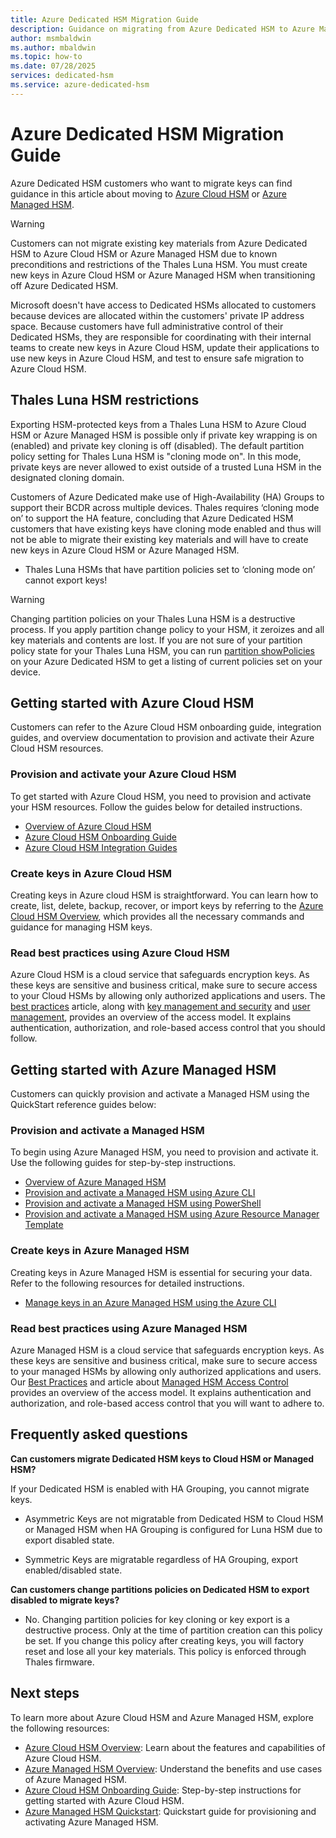 ```yaml
---
title: Azure Dedicated HSM Migration Guide
description: Guidance on migrating from Azure Dedicated HSM to Azure Managed HSM or Azure Cloud HSM, including restrictions, onboarding steps, and best practices.
author: msmbaldwin
ms.author: mbaldwin
ms.topic: how-to
ms.date: 07/28/2025
services: dedicated-hsm
ms.service: azure-dedicated-hsm
---
```


# Azure Dedicated HSM Migration Guide

Azure Dedicated HSM customers who want to migrate keys can find guidance in this article about moving to [Azure Cloud HSM](../cloud-hsm/overview.md) or [Azure Managed HSM](../key-vault/managed-hsm/overview.md).

> [!WARNING]
> Customers can not migrate existing key materials from Azure Dedicated HSM to Azure Cloud HSM or Azure Managed HSM due to known preconditions and restrictions of the Thales Luna HSM. You must create new keys in Azure Cloud HSM or Azure Managed HSM when transitioning off Azure Dedicated HSM.

Microsoft doesn't have access to Dedicated HSMs allocated to customers because devices are allocated within the customers' private IP address space. Because customers have full administrative control of their Dedicated HSMs, they are responsible for coordinating with their internal teams to create new keys in Azure Cloud HSM, update their applications to use new keys in Azure Cloud HSM, and test to ensure safe migration to Azure Cloud HSM.

## Thales Luna HSM restrictions

Exporting HSM-protected keys from a Thales Luna HSM to Azure Cloud HSM or Azure Managed HSM is possible only if private key wrapping is on (enabled) and private key cloning is off (disabled). The default partition policy setting for Thales Luna HSM is "cloning mode on". In this mode, private keys are never allowed to exist outside of a trusted Luna HSM in the designated cloning domain.

Customers of Azure Dedicated make use of High-Availability (HA) Groups to support their BCDR across multiple devices. Thales requires ‘cloning mode on’ to support the HA feature, concluding that Azure Dedicated HSM customers that have existing keys have cloning mode enabled and thus will not be able to migrate their existing key materials and will have to create new keys in Azure Cloud HSM or Azure Managed HSM.

- Thales Luna HSMs that have partition policies set to ‘cloning mode on’ cannot export keys!

> [!WARNING]
> Changing partition policies on your Thales Luna HSM is a destructive process. If you apply partition change policy to your HSM, it zeroizes and all key materials and contents are lost. If you are not sure of your partition policy state for your Thales Luna HSM, you can run [partition showPolicies](https://thalesdocs.com/gphsm/luna/7/docs/network/Content/lunash/commands/partition/partition_showpolicies.htm) on your Azure Dedicated HSM to get a listing of current policies set on your device.

## Getting started with Azure Cloud HSM

Customers can refer to the Azure Cloud HSM onboarding guide, integration guides, and overview documentation to provision and activate their Azure Cloud HSM resources.

### Provision and activate your Azure Cloud HSM

To get started with Azure Cloud HSM, you need to provision and activate your HSM resources. Follow the guides below for detailed instructions.

- [Overview of Azure Cloud HSM](../cloud-hsm/overview.md)
- [Azure Cloud HSM Onboarding Guide](https://github.com/microsoft/MicrosoftAzureCloudHSM/blob/main/OnboardingGuides/Azure%20Cloud%20HSM%20Onboarding.pdf)
- [Azure Cloud HSM Integration Guides](https://github.com/microsoft/MicrosoftAzureCloudHSM/tree/main/IntegrationGuides)

### Create keys in Azure Cloud HSM

Creating keys in Azure cloud HSM is straightforward. You can learn how to create, list, delete, backup, recover, or import keys by referring to the [Azure Cloud HSM Overview](../cloud-hsm/overview.md), which provides all the necessary commands and guidance for managing HSM keys.

### Read best practices using Azure Cloud HSM

Azure Cloud HSM is a cloud service that safeguards encryption keys. As these keys are sensitive and business critical, make sure to secure access to your Cloud HSMs by allowing only authorized applications and users. The [best practices](/azure/cloud-hsm/secure-cloud-hsm) article, along with [key management and security](/azure/cloud-hsm/key-management) and [user management](/azure/cloud-hsm/user-management), provides an overview of the access model. It explains authentication, authorization, and role-based access control that you should follow.

## Getting started with Azure Managed HSM

Customers can quickly provision and activate a Managed HSM using the QuickStart reference guides below:

### Provision and activate a Managed HSM

To begin using Azure Managed HSM, you need to provision and activate it. Use the following guides for step-by-step instructions.

- [Overview of Azure Managed HSM](../key-vault/managed-hsm/overview.md)
- [Provision and activate a Managed HSM using Azure CLI](../key-vault/managed-hsm/quick-create-cli.md)
- [Provision and activate a Managed HSM using PowerShell](../key-vault/managed-hsm/quick-create-powershell.md)
- [Provision and activate a Managed HSM using Azure Resource Manager Template](../key-vault/managed-hsm/quick-create-template.md)

### Create keys in Azure Managed HSM

Creating keys in Azure Managed HSM is essential for securing your data. Refer to the following resources for detailed instructions.

- [Manage keys in an Azure Managed HSM using the Azure CLI](../key-vault/managed-hsm/key-management.md)

### Read best practices using Azure Managed HSM

Azure Managed HSM is a cloud service that safeguards encryption keys. As these keys are sensitive and business critical, make sure to secure access to your managed HSMs by allowing only authorized applications and users. Our [Best Practices](/azure/key-vault/managed-hsm/best-practices) and article about [Managed HSM Access Control](/azure/key-vault/managed-hsm/access-control) provides an overview of the access model. It explains authentication and authorization, and role-based access control that you will want to adhere to.

## Frequently asked questions

**Can customers migrate Dedicated HSM keys to Cloud HSM or Managed HSM?**

If your Dedicated HSM is enabled with HA Grouping, you cannot migrate keys.

- Asymmetric Keys are not migratable from Dedicated HSM to Cloud HSM or Managed HSM when HA Grouping is configured for Luna HSM due to export disabled state.

- Symmetric Keys are migratable regardless of HA Grouping, export enabled/disabled state.

**Can customers change partitions policies on Dedicated HSM to export disabled to migrate keys?**

- No. Changing partition policies for key cloning or key export is a destructive process. Only at the time of partition creation can this policy be set. If you change this policy after creating keys, you will factory reset and lose all your key materials. This policy is enforced through Thales firmware.

## Next steps

To learn more about Azure Cloud HSM and Azure Managed HSM, explore the following resources:

- [Azure Cloud HSM Overview](../cloud-hsm/overview.md): Learn about the features and capabilities of Azure Cloud HSM.
- [Azure Managed HSM Overview](../key-vault/managed-hsm/overview.md): Understand the benefits and use cases of Azure Managed HSM.
- [Azure Cloud HSM Onboarding Guide](https://github.com/microsoft/MicrosoftAzureCloudHSM/blob/main/OnboardingGuides/Azure%20Cloud%20HSM%20Onboarding.pdf): Step-by-step instructions for getting started with Azure Cloud HSM.
- [Azure Managed HSM Quickstart](../key-vault/managed-hsm/quick-create-cli.md): Quickstart guide for provisioning and activating Azure Managed HSM.
